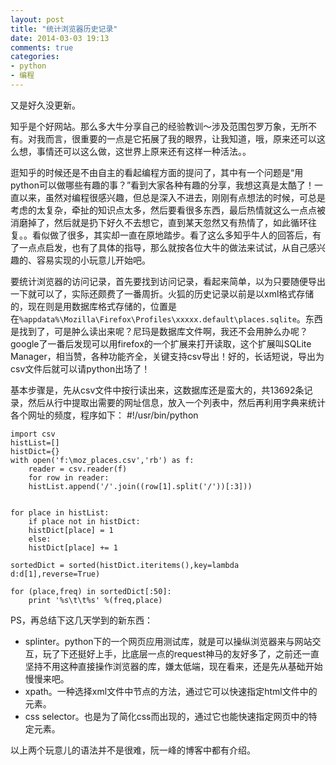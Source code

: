 ```yaml
---
layout: post
title: "统计浏览器历史记录"
date: 2014-03-03 19:13
comments: true
categories: 
- python
- 编程
---
```


又是好久没更新。

知乎是个好网站。那么多大牛分享自己的经验教训～涉及范围包罗万象，无所不有。对我而言，很重要的一点是它拓展了我的眼界，让我知道，哦，原来还可以这么想，事情还可以这么做，这世界上原来还有这样一种活法。。

逛知乎的时候还是不由自主的看起编程方面的提问了，其中有一个问题是“用python可以做哪些有趣的事？”看到大家各种有趣的分享，我想这真是太酷了！一直以来，虽然对编程很感兴趣，但总是深入不进去，刚刚有点想法的时候，可总是考虑的太复杂，牵扯的知识点太多，然后要看很多东西，最后热情就这么一点点被消磨掉了，然后就是扔下好久不去想它，直到某天忽然又有热情了，如此循环往复。。看似做了很多，其实却一直在原地踏步。看了这么多知乎牛人的回答后，有了一点点启发，也有了具体的指导，那么就按各位大牛的做法来试试，从自己感兴趣的、容易实现的小玩意儿开始吧。

要统计浏览器的访问记录，首先要找到访问记录，看起来简单，以为只要随便导出一下就可以了，实际还颇费了一番周折。火狐的历史记录以前是以xml格式存储的，现在则是用数据库格式存储的，位置是在`%appdata%\Mozilla\Firefox\Profiles\xxxxx.default\places.sqlite`。东西是找到了，可是肿么读出来呢？尼玛是数据库文件啊，我还不会用肿么办呢？google了一番后发现可以用firefox的一个扩展来打开读取，这个扩展叫SQLite Manager，相当赞，各种功能齐全，关键支持csv导出！好的，长话短说，导出为csv文件后就可以请python出场了！

基本步骤是，先从csv文件中按行读出来，这数据库还是蛮大的，共13692条记录，然后从行中提取出需要的网址信息，放入一个列表中，然后再利用字典来统计各个网址的频度，程序如下：
	#!/usr/bin/python

	import csv
	histList=[]
	histDict={}
	with open('f:\moz_places.csv','rb') as f:
	    reader = csv.reader(f)
	    for row in reader:
		histList.append('/'.join((row[1].split('/'))[:3]))


	for place in histList:
	    if place not in histDict:
		histDict[place] = 1
	    else:
		histDict[place] += 1

	sortedDict = sorted(histDict.iteritems(),key=lambda d:d[1],reverse=True)

	for (place,freq) in sortedDict[:50]:
	    print '%s\t\t%s' %(freq,place)
PS，再总结下这几天学到的新东西：

- splinter。python下的一个网页应用测试库，就是可以操纵浏览器来与网站交互，玩了下还挺好上手，比底层一点的request神马的友好多了，之前还一直坚持不用这种直接操作浏览器的库，嫌太低端，现在看来，还是先从基础开始慢慢来吧。
- xpath。一种选择xml文件中节点的方法，通过它可以快速指定html文件中的元素。
- css selector。也是为了简化css而出现的，通过它也能快速指定网页中的特定元素。

以上两个玩意儿的语法并不是很难，阮一峰的博客中都有介绍。
